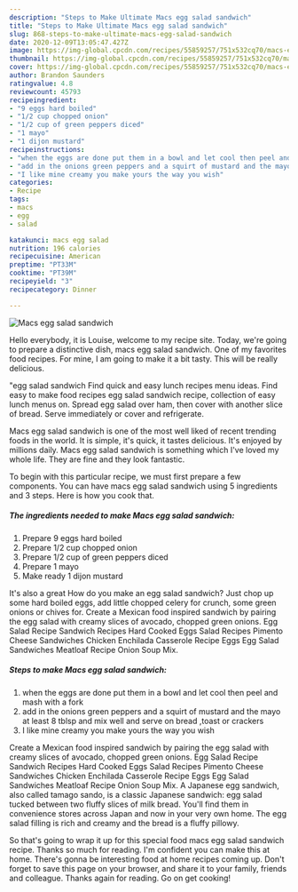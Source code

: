 ```yaml
---
description: "Steps to Make Ultimate Macs egg salad sandwich"
title: "Steps to Make Ultimate Macs egg salad sandwich"
slug: 868-steps-to-make-ultimate-macs-egg-salad-sandwich
date: 2020-12-09T13:05:47.427Z
image: https://img-global.cpcdn.com/recipes/55859257/751x532cq70/macs-egg-salad-sandwich-recipe-main-photo.jpg
thumbnail: https://img-global.cpcdn.com/recipes/55859257/751x532cq70/macs-egg-salad-sandwich-recipe-main-photo.jpg
cover: https://img-global.cpcdn.com/recipes/55859257/751x532cq70/macs-egg-salad-sandwich-recipe-main-photo.jpg
author: Brandon Saunders
ratingvalue: 4.8
reviewcount: 45793
recipeingredient:
- "9 eggs hard boiled"
- "1/2 cup chopped onion"
- "1/2 cup of green peppers diced"
- "1 mayo"
- "1 dijon mustard"
recipeinstructions:
- "when the eggs are done put them in a bowl and let cool then peel and mash with a fork"
- "add in the onions green peppers and a squirt of mustard and the mayo at least 8 tblsp and mix well and serve on bread ,toast or crackers"
- "I like mine creamy you make yours the way you wish"
categories:
- Recipe
tags:
- macs
- egg
- salad

katakunci: macs egg salad 
nutrition: 196 calories
recipecuisine: American
preptime: "PT33M"
cooktime: "PT39M"
recipeyield: "3"
recipecategory: Dinner

---
```



![Macs egg salad sandwich](https://img-global.cpcdn.com/recipes/55859257/751x532cq70/macs-egg-salad-sandwich-recipe-main-photo.jpg)

Hello everybody, it is Louise, welcome to my recipe site. Today, we're going to prepare a distinctive dish, macs egg salad sandwich. One of my favorites food recipes. For mine, I am going to make it a bit tasty. This will be really delicious.

&#34;egg salad sandwich Find quick and easy lunch recipes menu ideas. Find easy to make food recipes egg salad sandwich recipe, collection of easy lunch menus on. Spread egg salad over ham, then cover with another slice of bread. Serve immediately or cover and refrigerate.

Macs egg salad sandwich is one of the most well liked of recent trending foods in the world. It is simple, it's quick, it tastes delicious. It's enjoyed by millions daily. Macs egg salad sandwich is something which I've loved my whole life. They are fine and they look fantastic.


To begin with this particular recipe, we must first prepare a few components. You can have macs egg salad sandwich using 5 ingredients and 3 steps. Here is how you cook that.

<!--inarticleads1-->

##### The ingredients needed to make Macs egg salad sandwich:

1. Prepare 9 eggs hard boiled
1. Prepare 1/2 cup chopped onion
1. Prepare 1/2 cup of green peppers diced
1. Prepare 1 mayo
1. Make ready 1 dijon mustard


It&#39;s also a great How do you make an egg salad sandwich? Just chop up some hard boiled eggs, add little chopped celery for crunch, some green onions or chives for. Create a Mexican food inspired sandwich by pairing the egg salad with creamy slices of avocado, chopped green onions. Egg Salad Recipe Sandwich Recipes Hard Cooked Eggs Salad Recipes Pimento Cheese Sandwiches Chicken Enchilada Casserole Recipe Eggs Egg Salad Sandwiches Meatloaf Recipe Onion Soup Mix. 

<!--inarticleads2-->

##### Steps to make Macs egg salad sandwich:

1. when the eggs are done put them in a bowl and let cool then peel and mash with a fork
1. add in the onions green peppers and a squirt of mustard and the mayo at least 8 tblsp and mix well and serve on bread ,toast or crackers
1. I like mine creamy you make yours the way you wish


Create a Mexican food inspired sandwich by pairing the egg salad with creamy slices of avocado, chopped green onions. Egg Salad Recipe Sandwich Recipes Hard Cooked Eggs Salad Recipes Pimento Cheese Sandwiches Chicken Enchilada Casserole Recipe Eggs Egg Salad Sandwiches Meatloaf Recipe Onion Soup Mix. A Japanese egg sandwich, also called tamago sando, is a classic Japanese sandwich: egg salad tucked between two fluffy slices of milk bread. You&#39;ll find them in convenience stores across Japan and now in your very own home. The egg salad filling is rich and creamy and the bread is a fluffy pillowy. 

So that's going to wrap it up for this special food macs egg salad sandwich recipe. Thanks so much for reading. I'm confident you can make this at home. There's gonna be interesting food at home recipes coming up. Don't forget to save this page on your browser, and share it to your family, friends and colleague. Thanks again for reading. Go on get cooking!
